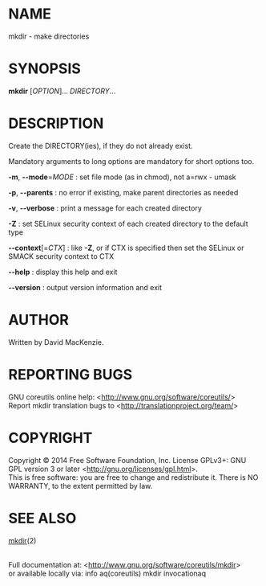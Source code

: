 NAME
====

mkdir - make directories

SYNOPSIS
========

**mkdir** [*OPTION*]... *DIRECTORY*...

DESCRIPTION
===========

Create the DIRECTORY(ies), if they do not already exist.

Mandatory arguments to long options are mandatory for short options too.

**-m**, **--mode**=*MODE*
:   set file mode (as in chmod), not a=rwx - umask

**-p**, **--parents**
:   no error if existing, make parent directories as needed

**-v**, **--verbose**
:   print a message for each created directory

**-Z**
:   set SELinux security context of each created directory to the default type

**--context**[=*CTX*]
:   like **-Z**, or if CTX is specified then set the SELinux or SMACK security context to CTX

**--help**
:   display this help and exit

**--version**
:   output version information and exit

AUTHOR
======

Written by David MacKenzie.

REPORTING BUGS
==============

GNU coreutils online help: \<<http://www.gnu.org/software/coreutils/>\>\
 Report mkdir translation bugs to \<<http://translationproject.org/team/>\>

COPYRIGHT
=========

Copyright © 2014 Free Software Foundation, Inc. License GPLv3+: GNU GPL version 3 or later \<<http://gnu.org/licenses/gpl.html>\>.\
 This is free software: you are free to change and redistribute it. There is NO WARRANTY, to the extent permitted by law.

SEE ALSO
========

[mkdir](http://localhost/cgi-bin/man/man2html?2+mkdir)(2)

\
 Full documentation at: \<<http://www.gnu.org/software/coreutils/mkdir>\>\
 or available locally via: info aq(coreutils) mkdir invocationaq
